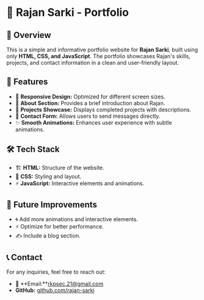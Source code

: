 # 🎨 Rajan Sarki - Portfolio

## 🌟 Overview
This is a simple and informative portfolio website for **Rajan Sarki**, built using only **HTML, CSS, and JavaScript**. The portfolio showcases Rajan's skills, projects, and contact information in a clean and user-friendly layout.

## 🚀 Features
- 🎨 **Responsive Design:** Optimized for different screen sizes.
- 📝 **About Section:** Provides a brief introduction about Rajan.
- 💼 **Projects Showcase:** Displays completed projects with descriptions.
- 📩 **Contact Form:** Allows users to send messages directly.
- ✨ **Smooth Animations:** Enhances user experience with subtle animations.

## 🛠 Tech Stack
- 🏗 **HTML:** Structure of the website.
- 🎨 **CSS:** Styling and layout.
- ⚡ **JavaScript:** Interactive elements and animations.



## 🚀 Future Improvements
- 🌀 Add more animations and interactive elements.
- ⚡ Optimize for better performance.
- ✍️ Include a blog section.

## 📞 Contact
For any inquiries, feel free to reach out:
- 📧 **Email:**rkpsec.21@gmail.com
- **GitHub:** [github.com/rajan-sarki](https://github.com/RaZon-med)
